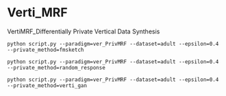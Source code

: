 # Verti_MRF
VertiMRF_Differentially Private Vertical Data Synthesis

`python script.py --paradigm=ver_PrivMRF --dataset=adult --epsilon=0.4 --private_method=fmsketch`

`python script.py --paradigm=ver_PrivMRF --dataset=adult --epsilon=0.4 --private_method=random_response`

`python script.py --paradigm=ver_PrivMRF --dataset=adult --epsilon=0.4 --private_method=verti_gan`
